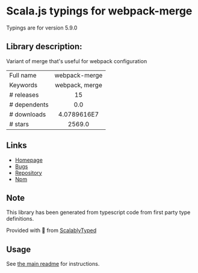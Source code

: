
# Scala.js typings for webpack-merge

Typings are for version 5.9.0

## Library description:
Variant of merge that's useful for webpack configuration

|                    |                 |
| ------------------ | :-------------: |
| Full name          | webpack-merge |
| Keywords           | webpack, merge |
| # releases         | 15 |
| # dependents       | 0.0 |
| # downloads        | 4.0789616E7 |
| # stars            | 2569.0 |

## Links
- [Homepage](https://github.com/survivejs/webpack-merge)
- [Bugs](https://github.com/survivejs/webpack-merge/issues)
- [Repository](https://github.com/survivejs/webpack-merge)
- [Npm](https://www.npmjs.com/package/webpack-merge)
    


## Note
This library has been generated from typescript code from first party type definitions.

Provided with :purple_heart: from [ScalablyTyped](https://github.com/oyvindberg/ScalablyTyped)

## Usage
See [the main readme](../../readme.md) for instructions.


